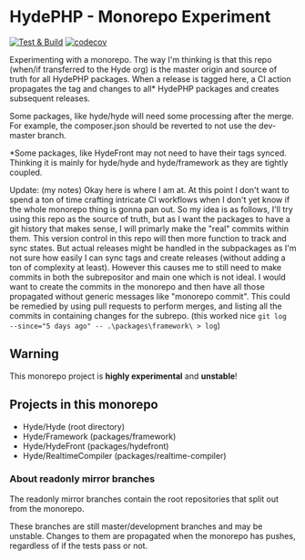 # HydePHP - Monorepo Experiment

[![Test & Build](https://github.com/hydephp/develop/actions/workflows/test-build.yml/badge.svg)](https://github.com/hydephp/develop/actions/workflows/test-build.yml)
[![codecov](https://codecov.io/gh/hydephp/develop/branch/master/graph/badge.svg?token=G6N2161TOT)](https://codecov.io/gh/hydephp/develop)

Experimenting with a monorepo. The way I'm thinking is that this repo (when/if transferred to the Hyde org)
is the master origin and source of truth for all HydePHP packages. When a release is tagged here, a CI action
propagates the tag and changes to all* HydePHP packages and creates subsequent releases.

Some packages, like hyde/hyde will need some processing after the merge. For example, the composer.json
should be reverted to not use the dev-master branch.

*Some packages, like HydeFront may not need to have their tags synced. Thinking it is mainly for
hyde/hyde and hyde/framework as they are tightly coupled.

Update: (my notes)
Okay here is where I am at. At this point I don't want to spend a ton of time crafting intricate CI workflows when I don't yet know if the whole monorepo thing is gonna pan out. So my idea is as follows, I'll try using this repo as the source of truth, but as I want the packages to have a git history that makes sense, I will primarly make the "real" commits within them. This version control in this repo will then more function to track and sync states. But actual releases might be handled in the subpackages as I'm not sure how easily I can sync tags and create releases (without adding a ton of complexity at least). However this causes me to still need to make commits in both the subrepositor and main one which is not ideal. I would want to create the commits in the monorepo and then have all those propagated without generic messages like "monorepo commit". This could be remedied by using pull requests to perform merges, and listing all the commits in containing changes for the subrepo. (this worked nice `git log  --since="5 days ago" -- .\packages\framework\ > log`)

## Warning

This monorepo project is **highly experimental** and **unstable**! 

## Projects in this monorepo

- Hyde/Hyde (root directory)
- Hyde/Framework (packages/framework)
- Hyde/HydeFront (packages/hydefront)
- Hyde/RealtimeCompiler (packages/realtime-compiler)

### About readonly mirror branches

The readonly mirror branches contain the root repositories that split out from the monorepo.

These branches are still master/development branches and may be unstable.
Changes to them are propagated when the monorepo has pushes, regardless of if the tests pass or not.
